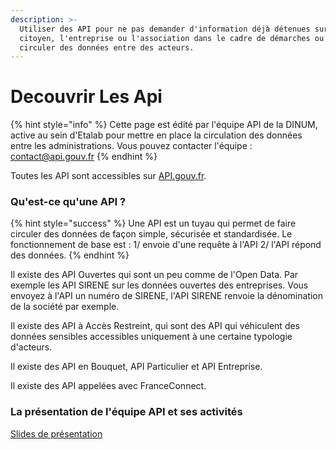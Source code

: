 ```yaml
---
description: >-
  Utiliser des API pour ne pas demander d'information déjà détenues sur le
  citoyen, l'entreprise ou l'association dans le cadre de démarches ou faire
  circuler des données entre des acteurs.
---
```


# Decouvrir Les Api

{% hint style="info" %}
Cette page est édité par l'équipe API de la DINUM, active au sein d'Etalab pour mettre en place la circulation des données entre les administrations. Vous pouvez contacter l'équipe : [contact@api.gouv.fr](mailto:contact@api.gouv.fr)
{% endhint %}

Toutes les API sont accessibles sur [API.gouv.fr](https://github.com/betagouv/doc.incubateur.net-communaute/blob/master/gerer-sa-startup-detat-ou-de-territoires-au-quotidien/jameliore-le-design-et-lexperience-utilisateur/api.gouv.fr).

### Qu'est-ce qu'une API ?

{% hint style="success" %}
Une API est un tuyau qui permet de faire circuler des données de façon simple, sécurisée et standardisée. Le fonctionnement de base est : 1/ envoie d'une requête à l'API 2/ l'API répond des données.
{% endhint %}

Il existe des API Ouvertes qui sont un peu comme de l'Open Data. Par exemple les API SIRENE sur les données ouvertes des entreprises. Vous envoyez à l'API un numéro de SIRENE, l'API SIRENE renvoie la dénomination de la société par exemple.

Il existe des API à Accès Restreint, qui sont des API qui véhiculent des données sensibles accessibles uniquement à une certaine typologie d'acteurs.

Il existe des API en Bouquet, API Particulier et API Entreprise.

Il existe des API appelées avec FranceConnect.

### La présentation de l'équipe API et ses activités

[Slides de présentation](https://docs.google.com/presentation/d/11OZRKBQLNLIBjH9EDGEuoUdwf9NdCbP43a4Uk2_aiEo/edit?usp=sharing)

